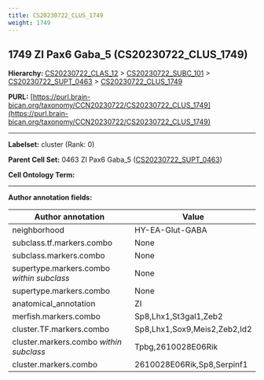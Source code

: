 ```yaml
---
title: CS20230722_CLUS_1749
weight: 1749
---
```

## 1749 ZI Pax6 Gaba_5 (CS20230722_CLUS_1749)
<b>Hierarchy: </b>
[CS20230722_CLAS_12](../CS20230722_CLAS_12) >
[CS20230722_SUBC_101](../CS20230722_SUBC_101) >
[CS20230722_SUPT_0463](../CS20230722_SUPT_0463) >
[CS20230722_CLUS_1749](../CS20230722_CLUS_1749)

**PURL:** [https://purl.brain-bican.org/taxonomy/CCN20230722/CS20230722_CLUS_1749](https://purl.brain-bican.org/taxonomy/CCN20230722/CS20230722_CLUS_1749)

---


**Labelset:** cluster (Rank: 0)

**Parent Cell Set:** 0463 ZI Pax6 Gaba_5 ([CS20230722_SUPT_0463](../CS20230722_SUPT_0463))



**Cell Ontology Term:** 

[MARKER GENES.]: #


---

[TRANSFERRED ANNOTATIONS.]: #


[AUTHOR ANNOTATION FIELDS.]: #


**Author annotation fields:**

| Author annotation | Value |
|-------------------|-------|
|neighborhood|HY-EA-Glut-GABA|
|subclass.tf.markers.combo|None|
|subclass.markers.combo|None|
|supertype.markers.combo _within subclass_|None|
|supertype.markers.combo|None|
|anatomical_annotation|ZI|
|merfish.markers.combo|Sp8,Lhx1,St3gal1,Zeb2|
|cluster.TF.markers.combo|Sp8,Lhx1,Sox9,Meis2,Zeb2,Id2|
|cluster.markers.combo _within subclass_|Tpbg,2610028E06Rik|
|cluster.markers.combo|2610028E06Rik,Sp8,Serpinf1|
